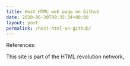 ```yaml
---
title: Host HTML web page on Github
date: 2020-06-30T09:35:34+00:00
layout: post
permalink: /host-html-on-github/
---
```



References: 


This site is part of the HTML revolution network,